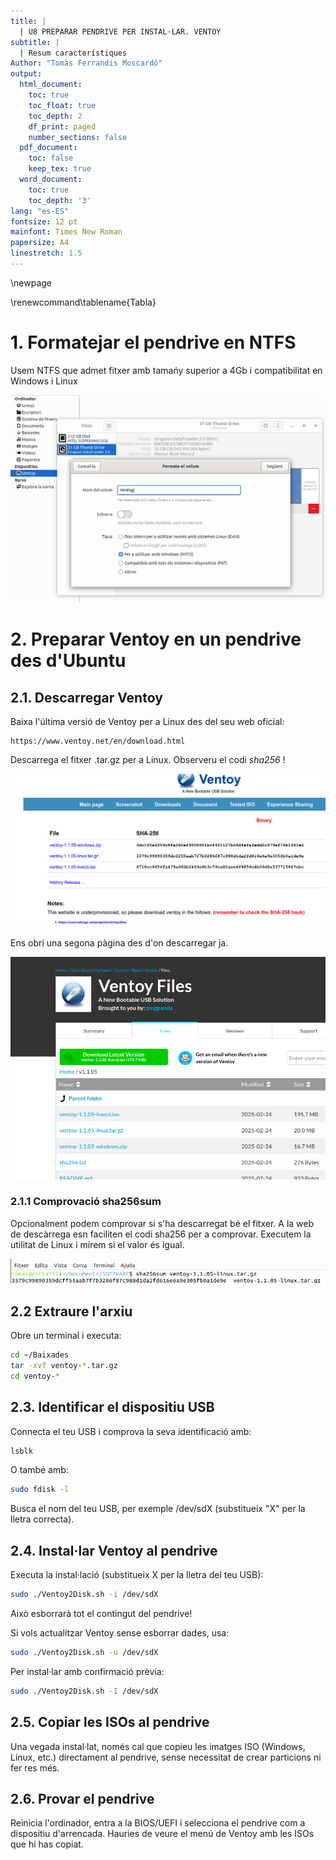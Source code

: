 ```yaml
---
title: |
  | U8 PREPARAR PENDRIVE PER INSTAL·LAR. VENTOY
subtitle: |
  | Resum característiques
Author: "Tomàs Ferrandis Moscardó"
output:
  html_document:
    toc: true
    toc_float: true
    toc_depth: 2
    df_print: paged
    number_sections: false
  pdf_document: 
    toc: false
    keep_tex: true
  word_document:
    toc: true
    toc_depth: '3'
lang: "es-ES"
fontsize: 12 pt
mainfont: Times New Roman
papersize: A4
linestretch: 1.5
---
```


\newpage

\renewcommand\tablename{Tabla}


# 1. Formatejar el pendrive en NTFS

Usem NTFS que admet fitxer amb tamańy superior a 4Gb i compatibilitat en Windows i Linux

![Imatge1: Formatejar](png/formatar.png)

# 2. Preparar Ventoy en un pendrive des d'Ubuntu

## 2.1. Descarregar Ventoy

Baixa l'última versió de Ventoy per a Linux des del seu web oficial:
```
https://www.ventoy.net/en/download.html
```
Descarrega el fitxer .tar.gz per a Linux. Observeru el codi *sha256* !

![Imatge2: Descàrrega Ventoy per a Ubuntu](png/descarrega1.png)


Ens obri una segona pàgina des d'on descarregar ja.

![Imatge3: Descàrrega Ventoy per a Ubuntu](png/descarrega2.png)

### 2.1.1 Comprovació sha256sum

Opcionalment podem comprovar si s'ha descarregat bé el fitxer. A la web de descàrrega esn faciliten el codi sha256 per a comprovar.
Executem la utilitat de Linux i mirem si el valor és igual.

![Imatge3: Comprovació amb sha256sum](png/sha256sum.png)

## 2.2 Extraure l'arxiu

Obre un terminal i executa:

```bash
cd ~/Baixades
tar -xvf ventoy-*.tar.gz
cd ventoy-*
```

## 2.3. Identificar el dispositiu USB

Connecta el teu USB i comprova la seva identificació amb:
```bash
lsblk
```
O també amb:
```bash
sudo fdisk -l
```
Busca el nom del teu USB, per exemple /dev/sdX (substitueix "X" per la lletra correcta).

## 2.4. Instal·lar Ventoy al pendrive

Executa la instal·lació (substitueix X per la lletra del teu USB):

```bash
sudo ./Ventoy2Disk.sh -i /dev/sdX
```

Això esborrarà tot el contingut del pendrive!

Si vols actualitzar Ventoy sense esborrar dades, usa:
```bash
sudo ./Ventoy2Disk.sh -u /dev/sdX
```

Per instal·lar amb confirmació prèvia:

```bash
sudo ./Ventoy2Disk.sh -I /dev/sdX
```

## 2.5. Copiar les ISOs al pendrive

Una vegada instal·lat, només cal que copieu les imatges ISO (Windows, Linux, etc.) directament al pendrive, sense necessitat de crear particions ni fer res més.

## 2.6. Provar el pendrive

Reinicia l'ordinador, entra a la BIOS/UEFI i selecciona el pendrive com a dispositiu d'arrencada. Hauries de veure el menú de Ventoy amb les ISOs que hi has copiat.
